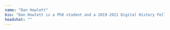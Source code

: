 ```yaml
---
name: "Dan Howlett"
bio: "Dan Howlett is a PhD student and a 2019-2021 Digital History Fellow at CHNM. He researches race, gender, and disability in early America. "
headshot: ""
---
```

